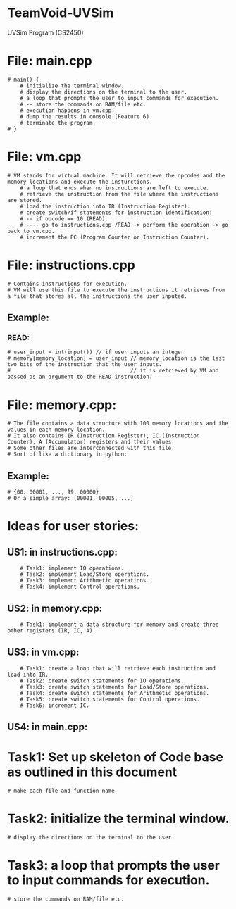 # TeamVoid-UVSim
UVSim Program (CS2450)

# File: main.cpp
    # main() {
        # initialize the terminal window.
        # display the directions on the terminal to the user.
        # a loop that prompts the user to input commands for execution.
        # -- store the commands on RAM/file etc.
        # execution happens in vm.cpp.
        # dump the results in console (Feature 6).
        # terminate the program.
    # }

# File: vm.cpp 
    # VM stands for virtual machine. It will retrieve the opcodes and the memory locations and execute the insturctions.
        # a loop that ends when no instructions are left to execute.
        # retrieve the instruction from the file where the instructions are stored.
        # load the instruction into IR (Instruction Register).
        # create switch/if statements for instruction identification:
        # -- if opcode == 10 (READ):
        # ---- go to instructions.cpp /READ -> perform the operation -> go back to vm.cpp.
        # increment the PC (Program Counter or Instruction Counter).

# File: instructions.cpp
    # Contains instructions for execution.
    # VM will use this file to execute the instructions it retrieves from a file that stores all the instructions the user inputed.
## Example:
### READ:
    # user_input = int(input()) // if user inputs an integer
    # memory[memory_location] = user_input // memory_location is the last two bits of the instruction that the user inputs.
    #                                      // it is retrieved by VM and passed as an argument to the READ instruction.

# File: memory.cpp:
    # The file contains a data structure with 100 memory locations and the values in each memory location.
    # It also contains IR (Instruction Register), IC (Instruction Counter), A (Accumulator) registers and their values.
    # Some other files are interconnected with this file.
    # Sort of like a dictionary in python:
## Example:
    # {00: 00001, ..., 99: 00000}
    # Or a simple array: [00001, 00005, ...]

# Ideas for user stories:
## US1: in instructions.cpp:
        # Task1: implement IO operations.
        # Task2: implement Load/Store operations.
        # Task3: implement Arithmetic operations.
        # Task4: implement Control operations.
## US2: in memory.cpp:
        # Task1: implement a data structure for memory and create three other registers (IR, IC, A).
## US3: in vm.cpp:
        # Task1: create a loop that will retrieve each instruction and load into IR.
        # Task2: create switch statements for IO operations.
        # Task3: create switch statements for Load/Store operations.
        # Task4: create switch statements for Arithmetic operations.
        # Task5: create switch statements for Control operations.
        # Task6: increment IC.
## US4: in main.cpp:

# Task1: Set up skeleton of Code base as outlined in this document
    # make each file and function name

# Task2: initialize the terminal window.
    # display the directions on the terminal to the user.

# Task3: a loop that prompts the user to input commands for execution.
    # store the commands on RAM/file etc.
